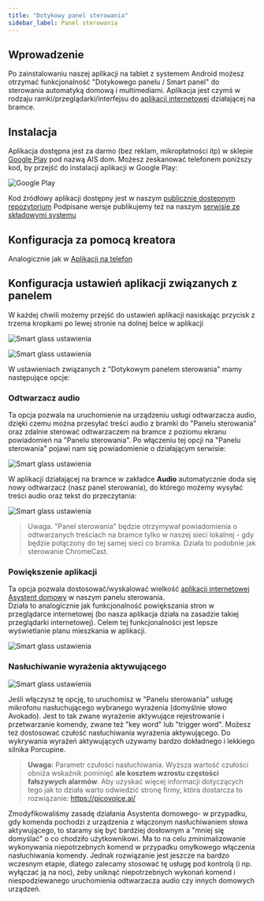 ```yaml
---
title: "Dotykowy panel sterowania"
sidebar_label: Panel sterowania
---
```



## Wprowadzenie

Po zainstalowaniu naszej aplikacji na tablet z systemem Android możesz otrzymać funkcjonalność "Dotykowego panelu / Smart panel" do sterowania automatyką domową i multimediami.
Aplikacja jest czymś w rodzaju ramki/przeglądarki/interfejsu do [aplikacji internetowej](/docs/en/ais_app_index.html) działającej na bramce.


## Instalacja

Aplikacja dostępna jest za darmo (bez reklam, mikropłatności itp) w sklepie [Google Play](https://play.google.com/store/apps/details?id=pl.sviete.dom) pod nazwą AIS dom. Możesz zeskanować telefonem poniższy kod, by przejść do instalacji aplikacji w Google Play:

![Google Play](/img/en/frontend/barcode_go_to_apk_in_google_play.png)


Kod źródłowy aplikacji dostępny jest w naszym [publicznie dostępnym repozytorium](https://github.com/sviete/AIS-dom)
Podpisane wersje publikujemy też na naszym [serwisie ze składowymi systemu](https://powiedz.co/ota/)



## Konfiguracja za pomocą kreatora

Analogicznie jak w [Aplikacji na telefon](AIS-docs/docs/en/ais_app_android_dom.html#konfiguracja-za-pomocą-kreatora)


## Konfiguracja ustawień aplikacji związanych z panelem

W każdej chwili możemy przejść do ustawień aplikacji nasiskając przycisk z trzema kropkami po lewej stronie na dolnej belce w aplikacji



![Smart glass ustawienia](/img/en/frontend/app_smart_glass_go_to_settings.png)


![Smart glass ustawienia](/img/en/frontend/app_smart_glass_go_to_settings_1.png)

W ustawieniach związanych z "Dotykowym panelem sterowania" mamy następujące opcje:

### Odtwarzacz audio

Ta opcja pozwala na uruchomienie na urządzeniu usługi odtwarzacza audio, dzięki czemu można przesyłać treści audio z bramki do "Panelu sterowania" oraz zdalnie sterować odtwarzaczem na bramce z poziomu ekranu powiadomień na "Panelu sterowania".
Po włączeniu tej opcji na "Panelu sterowania" pojawi nam się powiadomienie o działającym serwisie:

![Smart glass ustawienia](/img/en/frontend/app_smart_glass_go_to_settings_2.png)


W aplikacji działającej na bramce w zakładce **Audio** automatycznie doda się nowy odtwarzacz (nasz panel sterowania), do którego możemy wysyłać treści audio oraz tekst do przeczytania:

![Smart glass ustawienia](/img/en/frontend/app_smart_glass_go_to_settings_3.png)

> Uwaga. "Panel sterowania" będzie otrzymywał powiadomienia o odtwarzanych treściach na bramce tylko w naszej sieci lokalnej - gdy będzie połączony do tej samej sieci co bramka. Działa to podobnie jak sterowanie ChromeCast.

### Powiększenie aplikacji

Ta opcja pozwala dostosować/wyskalować wielkość [aplikacji internetowej Asystent domowy](/docs/en/ais_app_index.html) w naszym panelu sterowania.  
Działa to analogicznie jak funkcjonalność powiększania stron w przeglądarce internetowej (bo nasza aplikacja działa na zasadzie takiej przeglądarki internetowej). Celem tej funkcjonalności jest lepsze wyświetlanie planu mieszkania w aplikacji.

![Smart glass ustawienia](/img/en/frontend/app_smart_glass_go_to_settings_4.png)


### Nasłuchiwanie wyrażenia aktywującego

![Smart glass ustawienia](/img/en/frontend/app_smart_glass_go_to_settings_5.png)

Jeśli włączysz tę opcję, to uruchomisz w "Panelu sterowania" usługę mikrofonu nasłuchującego wybranego wyrażenia (domyślnie słowo Avokado). Jest to tak zwane wyrażenie aktywujące rejestrowanie i przetwarzanie komendy, zwane też "key word" lub "trigger word". Możesz też dostosować czułość nasłuchiwania wyrażenia aktywującego. Do wykrywania wyrażeń aktywujących używamy bardzo dokładnego i lekkiego silnika Porcupine.

>  **Uwaga:** Parametr czułości nasłuchiwania. Wyższa wartość czułości obniża wskaźnik pominięć **ale kosztem wzrostu częstości fałszywych alarmów**. Aby uzyskać więcej informacji dotyczących tego jak to działa warto odwiedzić stronę firmy, która dostarcza to rozwiązanie: https://picovoice.ai/

Zmodyfikowaliśmy zasadę działania Asystenta domowego- w przypadku, gdy komenda pochodzi z urządzenia z włączonym nasłuchiwaniem słowa aktywującego, to staramy się być bardziej dosłownym a "mniej się domyślać" o co chodziło użytkownikowi. Ma to na celu zminimalizowanie wykonywania niepotrzebnych komend w przypadku omyłkowego włączenia nasłuchiwania komendy. Jednak rozwiązanie jest jeszcze na bardzo wczesnym etapie, dlatego zalecamy stosować tę usługę pod kontrolą (i np. wyłączać ją na noc), żeby uniknąć niepotrzebnych wykonań komend i niespodziewanego uruchomienia odtwarzacza audio czy innych domowych urządzeń.
